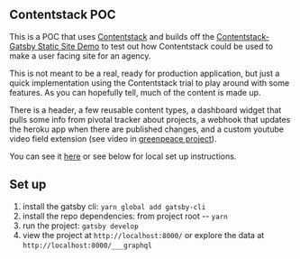 ## Contentstack POC

This is a POC that uses [Contentstack](<(https://www.contentstack.com/docs)>) and builds off the [Contentstack-Gatsby Static Site Demo](https://github.com/contentstack/gatsby-contentstack-demo) to test out how Contentstack could be used to make a user facing site for an agency.

This is not meant to be a real, ready for production application, but just a quick implementation using the Contentstack trial to play around with some features. As you can hopefully tell, much of the content is made up.

There is a header, a few reusable content types, a dashboard widget that pulls some info from pivotal tracker about projects, a webhook that updates the heroku app when there are published changes, and a custom youtube video field extension (see video in [greenpeace project](https://projects-overview-contentstack.herokuapp.com/project/save-the-sharks)).

You can see it [here](https://projects-overview-contentstack.herokuapp.com/) or see below for local set up instructions.

## Set up

1. install the gatsby cli: `yarn global add gatsby-cli`
2. install the repo dependencies: from project root -- `yarn`
3. run the project: `gatsby develop`
4. view the project at `http://localhost:8000/` or explore the data at `http://localhost:8000/___graphql`
